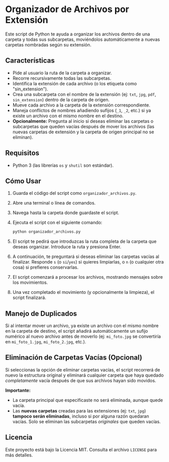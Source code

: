 # Organizador de Archivos por Extensión

Este script de Python te ayuda a organizar los archivos dentro de una carpeta y todas sus subcarpetas, moviéndolos automáticamente a nuevas carpetas nombradas según su extensión.

## Características

*   Pide al usuario la ruta de la carpeta a organizar.
*   Recorre recursivamente todas las subcarpetas.
*   Identifica la extensión de cada archivo (o los etiqueta como "sin_extension").
*   Crea una subcarpeta con el nombre de la extensión (ej: `txt`, `jpg`, `pdf`, `sin_extension`) dentro de la carpeta de origen.
*   Mueve cada archivo a la carpeta de la extensión correspondiente.
*   Maneja conflictos de nombres añadiendo sufijos (`_1`, `_2`, etc.) si ya existe un archivo con el mismo nombre en el destino.
*   **Opcionalmente:** Pregunta al inicio si deseas eliminar las carpetas o subcarpetas que queden vacías después de mover los archivos (las nuevas carpetas de extensión y la carpeta de origen principal no se eliminan).

## Requisitos

*   Python 3 (las librerías `os` y `shutil` son estándar).

## Cómo Usar

1.  Guarda el código del script como `organizador_archivos.py`.
2.  Abre una terminal o línea de comandos.
3.  Navega hasta la carpeta donde guardaste el script.
4.  Ejecuta el script con el siguiente comando:

    ```bash
    python organizador_archivos.py
    ```
5.  El script te pedirá que introduzcas la ruta completa de la carpeta que deseas organizar. Introduce la ruta y presiona Enter.
6.  A continuación, te preguntará si deseas eliminar las carpetas vacías al finalizar. Responde `s` (o `si`/`yes`) si quieres limpiarlas, o `n` (o cualquier otra cosa) si prefieres conservarlas.
7.  El script comenzará a procesar los archivos, mostrando mensajes sobre los movimientos.
8.  Una vez completado el movimiento (y opcionalmente la limpieza), el script finalizará.

## Manejo de Duplicados

Si al intentar mover un archivo, ya existe un archivo con el mismo nombre en la carpeta de destino, el script añadirá automáticamente un sufijo numérico al nuevo archivo antes de moverlo (ej: `mi_foto.jpg` se convertiría en `mi_foto_1.jpg`, `mi_foto_2.jpg`, etc.).

## Eliminación de Carpetas Vacías (Opcional)

Si seleccionas la opción de eliminar carpetas vacías, el script recorrerá de nuevo la estructura original y eliminará cualquier carpeta que haya quedado *completamente* vacía después de que sus archivos hayan sido movidos.

**Importante:**
*   La carpeta principal que especificaste no será eliminada, aunque quede vacía.
*   Las **nuevas carpetas** creadas para las extensiones (ej: `txt`, `jpg`) **tampoco serán eliminadas**, incluso si por alguna razón quedaran vacías. Solo se eliminan las subcarpetas *originales* que queden vacías.

## Licencia

Este proyecto está bajo la Licencia MIT. Consulta el archivo `LICENSE` para más detalles.